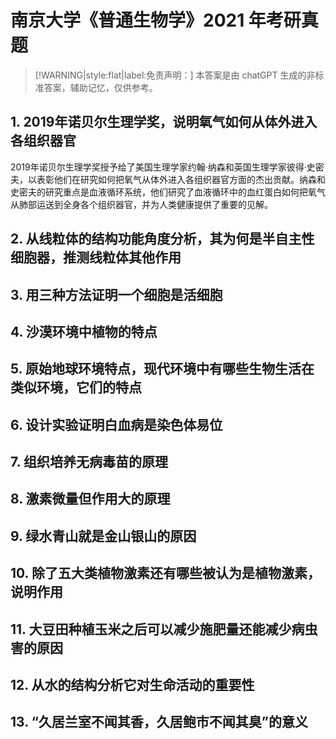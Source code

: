 # 南京大学《普通生物学》2021 年考研真题

> [!WARNING|style:flat|label:免责声明：]
> 本答案是由 chatGPT 生成的非标准答案，辅助记忆，仅供参考。

## 1. 2019年诺贝尔生理学奖，说明氧气如何从体外进入各组织器官

2019年诺贝尔生理学奖授予给了美国生理学家约翰·纳森和英国生理学家彼得·史密夫，以表彰他们在研究如何把氧气从体外进入各组织器官方面的杰出贡献。纳森和史密夫的研究重点是血液循环系统，他们研究了血液循环中的血红蛋白如何把氧气从肺部运送到全身各个组织器官，并为人类健康提供了重要的见解。

## 2. 从线粒体的结构功能角度分析，其为何是半自主性细胞器，推测线粒体其他作用



## 3. 用三种方法证明一个细胞是活细胞



## 4. 沙漠环境中植物的特点



## 5. 原始地球环境特点，现代环境中有哪些生物生活在类似环境，它们的特点



## 6. 设计实验证明白血病是染色体易位



## 7. 组织培养无病毒苗的原理



## 8. 激素微量但作用大的原理



## 9. 绿水青山就是金山银山的原因



## 10. 除了五大类植物激素还有哪些被认为是植物激素，说明作用



## 11. 大豆田种植玉米之后可以减少施肥量还能减少病虫害的原因



## 12. 从水的结构分析它对生命活动的重要性



## 13. “久居兰室不闻其香，久居鲍市不闻其臭”的意义
